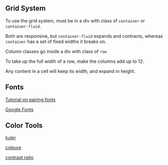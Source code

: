## Grid System

To use the grid system, must be in a div with class of `container` or `container-fluid`.

Both are responsive, but `container-fluid` expands and contracts,
whereas `container` has a set of fixed widths it breaks on.

Column classes go inside a div with class of `row`

To take up the full width of a row, make the columns add up to 12.

Any content in a cell will keep its width, and expand in height.

## Fonts

[Tutorial on pairing fonts](http://webdesign.tutsplus.com/articles/a-beginners-guide-to-pairing-fonts--webdesign-5706)

[Google Fonts](http://www.google.com/fonts)

## Color Tools

[kuler](https://kuler.adobe.com/create/color-wheel/)

[coleure](https://www.coleure.com)

[contrast ratio](http://leaverou.github.io/contrast-ratio/)